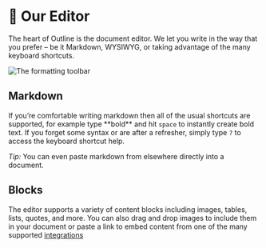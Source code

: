 # 📝 Our Editor

The heart of Outline is the document editor. We let you write in the way that you prefer – be it Markdown, WYSIWYG, or taking advantage of the many keyboard shortcuts.

![The formatting toolbar](https://s3.amazonaws.com/dev.beautifulatlas.com/uploads/e2b85962-ca66-4e4c-90d3-b32d30f0610c/754830c0-2aca-467c-82de-2fd6e990b696/Group.png)

## Markdown

If you’re comfortable writing markdown then all of the usual shortcuts are supported, for example type \*\*bold\*\* and hit `space` to instantly create bold text. If you forget some syntax or are after a refresher, simply type `?` to access the keyboard shortcut help.

*Tip:* You can even paste markdown from elsewhere directly into a document.

## Blocks

The editor supports a variety of content blocks including images, tables, lists, quotes, and more. You can also drag and drop images to include them in your document or paste a link to embed content from one of the many supported [integrations](/integrations)